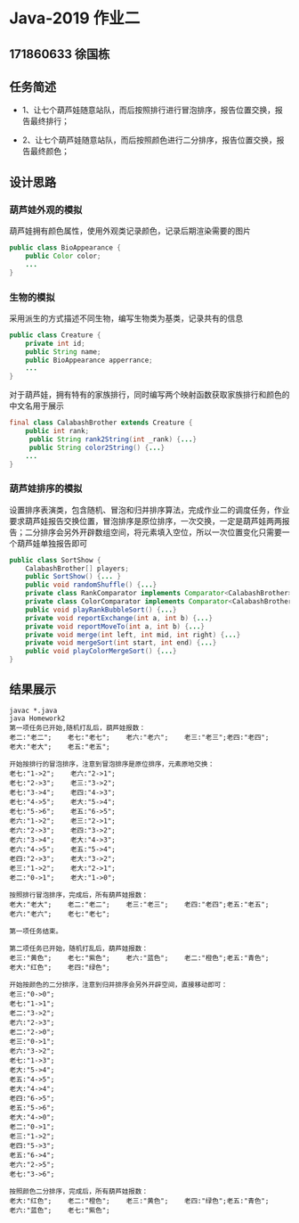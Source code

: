 # Java-2019 作业二 

## 171860633 徐国栋

## 任务简述

* 1、让七个葫芦娃随意站队，而后按照排行进行冒泡排序，报告位置交换，报告最终排行；

* 2、让七个葫芦娃随意站队，而后按照颜色进行二分排序，报告位置交换，报告最终颜色；

## 设计思路

### 葫芦娃外观的模拟

葫芦娃拥有颜色属性，使用外观类记录颜色，记录后期渲染需要的图片
```java
public class BioAppearance {
    public Color color;
    ...
}
```

### 生物的模拟

采用派生的方式描述不同生物，编写生物类为基类，记录共有的信息
```java
public class Creature { 
    private int id;
    public String name; 
    public BioAppearance apperrance; 
    ...
}
```

对于葫芦娃，拥有特有的家族排行，同时编写两个映射函数获取家族排行和颜色的中文名用于展示
```java
final class CalabashBrother extends Creature {
    public int rank; 
     public String rank2String(int _rank) {...}
     public String color2String() {...}
    ...
}
```

### 葫芦娃排序的模拟

设置排序表演类，包含随机、冒泡和归并排序算法，完成作业二的调度任务，作业要求葫芦娃报告交换位置，冒泡排序是原位排序，一次交换，一定是葫芦娃两两报告；二分排序会另外开辟数组空间，将元素填入空位，所以一次位置变化只需要一个葫芦娃单独报告即可
```java
public class SortShow {
    CalabashBrother[] players;
    public SortShow() {... }
    public void randomShuffle() {...}
    private class RankComparator implements Comparator<CalabashBrother> {...}
    private class ColorComparator implements Comparator<CalabashBrother> {...}
    public void playRankBubbleSort() {...}
    private void reportExchange(int a, int b) {...}
    private void reportMoveTo(int a, int b) {...}
    private void merge(int left, int mid, int right) {...}
    private void mergeSort(int start, int end) {...}
    public void playColorMergeSort() {...}
}
```

## 结果展示
```
javac *.java
java Homework2
第一项任务已开始,随机打乱后，葫芦娃报数：
老二:"老二";    老七:"老七";    老六:"老六";    老三:"老三";老四:"老四";    老大:"老大";    老五:"老五";

开始按排行的冒泡排序，注意到冒泡排序是原位排序，元素原地交换：
老七:"1->2";    老六:"2->1";
老七:"2->3";    老三:"3->2";
老七:"3->4";    老四:"4->3";
老七:"4->5";    老大:"5->4";
老七:"5->6";    老五:"6->5";
老六:"1->2";    老三:"2->1";
老六:"2->3";    老四:"3->2";
老六:"3->4";    老大:"4->3";
老六:"4->5";    老五:"5->4";
老四:"2->3";    老大:"3->2";
老三:"1->2";    老大:"2->1";
老二:"0->1";    老大:"1->0";

按照排行冒泡排序，完成后，所有葫芦娃报数：
老大:"老大";    老二:"老二";    老三:"老三";    老四:"老四";老五:"老五";    老六:"老六";    老七:"老七";

第一项任务结束。

第二项任务已开始，随机打乱后，葫芦娃报数：
老三:"黄色";    老七:"紫色";    老六:"蓝色";    老二:"橙色";老五:"青色";    老大:"红色";    老四:"绿色";

开始按颜色的二分排序，注意到归并排序会另外开辟空间，直接移动即可：
老三:"0->0";
老七:"1->1";
老二:"3->2";
老六:"2->3";
老二:"2->0";
老三:"0->1";
老六:"3->2";
老七:"1->3";
老大:"5->4";
老五:"4->5";
老大:"4->4";
老四:"6->5";
老五:"5->6";
老大:"4->0";
老二:"0->1";
老三:"1->2";
老四:"5->3";
老五:"6->4";
老六:"2->5";
老七:"3->6";

按照颜色二分排序，完成后，所有葫芦娃报数：
老大:"红色";    老二:"橙色";    老三:"黄色";    老四:"绿色";老五:"青色";    老六:"蓝色";    老七:"紫色";
```